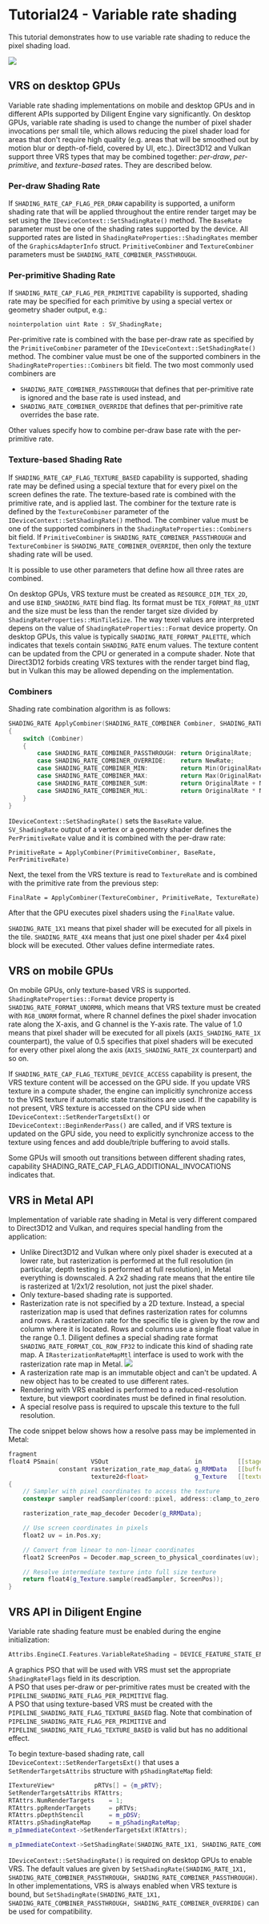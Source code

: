 # Tutorial24 - Variable rate shading

This tutorial demonstrates how to use variable rate shading to reduce the pixel shading load.

![](Animation_Large.gif)


## VRS on desktop GPUs

Variable rate shading implementations on mobile and desktop GPUs and in different APIs supported by Diligent Engine vary significantly.
On desktop GPUs, variable rate shading is used to change the number of pixel shader invocations per small tile,
which allows reducing the pixel shader load for areas that don't require high quality (e.g. areas that will be smoothed out
by motion blur or depth-of-field, covered by UI, etc.). Direct3D12 and Vulkan support three VRS types that may be combined together:
*per-draw*, *per-primitive*, and *texture-based* rates. They are described below. 

### Per-draw Shading Rate

If `SHADING_RATE_CAP_FLAG_PER_DRAW` capability is supported, a uniform shading rate that will be applied throughout
the entire render target may be set using the `IDeviceContext::SetShadingRate()` method. 
The `BaseRate` parameter must be one of the shading rates supported by the device. All supported rates are listed in
`ShadingRateProperties::ShadingRates` member of the `GraphicsAdapterInfo` struct.
`PrimitiveCombiner` and `TextureCombiner` parameters must be `SHADING_RATE_COMBINER_PASSTHROUGH`.

### Per-primitive Shading Rate

If `SHADING_RATE_CAP_FLAG_PER_PRIMITIVE` capability is supported, shading rate may be specified for each primitive
by using a special vertex or geometry shader output, e.g.:

```hlsl
nointerpolation uint Rate : SV_ShadingRate;
```

Per-primitive rate is combined with the base per-draw rate as specified by the `PrimitiveCombiner` parameter
of the `IDeviceContext::SetShadingRate()` method. The combiner value must be one of the supported combiners in the
`ShadingRateProperties::Combiners` bit field. The two most commonly used combiners are
* `SHADING_RATE_COMBINER_PASSTHROUGH` that defines that per-primitive rate is ignored and the base rate is used instead, and
* `SHADING_RATE_COMBINER_OVERRIDE` that defines that per-primitive rate overrides the base rate.

Other values specify how to combine per-draw base rate with the per-primitive rate.

### Texture-based Shading Rate

If `SHADING_RATE_CAP_FLAG_TEXTURE_BASED` capability is supported, shading rate may be defined using a special texture that for every
pixel on the screen defines the rate. The texture-based rate is combined with the primitive rate, and is applied last.
The combiner for the texture rate is defined by the `TextureCombiner` parameter of the `IDeviceContext::SetShadingRate()`
method. The combiner value must be one of the supported combiners in the `ShadingRateProperties::Combiners` bit field.
If `PrimitiveCombiner` is `SHADING_RATE_COMBINER_PASSTHROUGH` and `TextureCombiner` is `SHADING_RATE_COMBINER_OVERRIDE`,
then only the texture shading rate will be used.

It is possible to use other parameters that define how all three rates are combined.

On desktop GPUs, VRS texture must be created as `RESOURCE_DIM_TEX_2D`, and use `BIND_SHADING_RATE` bind flag.
Its format must be `TEX_FORMAT_R8_UINT` and the size must be less than the render target size divided by `ShadingRateProperties::MinTileSize`.
The way texel values are interpreted depens on the value of `ShadingRateProperties::Format` device property.
On desktop GPUs, this value is typically `SHADING_RATE_FORMAT_PALETTE`, which indicates that
texels contain `SHADING_RATE` enum values.
The texture content can be updated from the CPU or generated in a compute shader. Note that Direct3D12 forbids creating VRS textures with
the render target bind flag, but in Vulkan this may be allowed depending on the implementation.

### Combiners

Shading rate combination algorithm is as follows:

```cpp
SHADING_RATE ApplyCombiner(SHADING_RATE_COMBINER Combiner, SHADING_RATE OriginalRate, SHADING_RATE NewRate)
{
    switch (Combiner)
    {
        case SHADING_RATE_COMBINER_PASSTHROUGH: return OriginalRate;
        case SHADING_RATE_COMBINER_OVERRIDE:    return NewRate;
        case SHADING_RATE_COMBINER_MIN:         return Min(OriginalRate, NewRate);
        case SHADING_RATE_COMBINER_MAX:         return Max(OriginalRate, NewRate);
        case SHADING_RATE_COMBINER_SUM:         return OriginalRate + NewRate;
        case SHADING_RATE_COMBINER_MUL:         return OriginalRate * NewRate;
    }
}
```

`IDeviceContext::SetShadingRate()` sets the `BaseRate` value.<br/>
`SV_ShadingRate` output of a vertex or a geometry shader defines the `PerPrimitiveRate` value and it is combined with the per-draw rate:

`PrimitiveRate = ApplyCombiner(PrimitiveCombiner, BaseRate, PerPrimitiveRate)`

Next, the texel from the VRS texture is read to `TextureRate` and is combined with the primitive rate from the previous step:

`FinalRate = ApplyCombiner(TextureCombiner, PrimitiveRate, TextureRate)`

After that the GPU executes pixel shaders using the `FinalRate` value.

`SHADING_RATE_1X1` means that pixel shader will be executed for all pixels in the tile.
`SHADING_RATE_4X4` means that just one pixel shader per 4x4 pixel block will be executed. Other values define intermediate rates.


## VRS on mobile GPUs

On mobile GPUs, only texture-based VRS is supported.
`ShadingRateProperties::Format` device property is  `SHADING_RATE_FORMAT_UNORM8`, which means that VRS texture must be created with
`RG8_UNORM` format, where R channel defines the pixel shader invocation rate along the X-axis, and G channel is the Y-axis rate.
The value of 1.0 means that pixel shader will be executed for all pixels (`AXIS_SHADING_RATE_1X` counterpart), 
the value of 0.5 specifies that pixel shaders will be executed for every other pixel along the axis (`AXIS_SHADING_RATE_2X` counterpart) and so on.

If `SHADING_RATE_CAP_FLAG_TEXTURE_DEVICE_ACCESS` capability is present, the VRS texture content will be accessed on the GPU side.
If you update VRS texture in a compute shader, the engine can implicitly synchronize access to the VRS texture if automatic state transitions are used.
If the capability is not present, VRS texture is accessed on the CPU side when `IDeviceContext::SetRenderTargetsExt()` or
`IDeviceContext::BeginRenderPass()` are called, and if VRS texture is updated on the GPU side, you need to explicitly synchronize access to the texture
using fences and add double/triple buffering to avoid stalls.

Some GPUs will smooth out transitions between different shading rates, capability SHADING_RATE_CAP_FLAG_ADDITIONAL_INVOCATIONS indicates that.


## VRS in Metal API

Implementation of variable rate shading in Metal is very different compared to Direct3D12 and Vulkan, and requires
special handling from the application:

* Unlike Direct3D12 and Vulkan where only pixel shader is executed at a lower rate, but rasterization is performed
   at the full resolution (in particular, depth testing is performed at full resolution), in Metal everything is downscaled.
   A 2x2 shading rate means that the entire tile is rasterized at 1/2x1/2 resolution, not just the pixel shader.
* Only texture-based shading rate is supported.
* Rasterization rate is not specified by a 2D texture. Instead, a special rasterization map is used that defines 
   rasterization rates for columns and rows. A rasterization rate for the specific tile is given by the row and column
   where it is located. Rows and columns use a single float value in the range 0..1.
   Diligent defines a special shading rate format `SHADING_RATE_FORMAT_COL_ROW_FP32` to indicate this kind of shading rate map.
   A `IRasterizationRateMapMtl` interface is used to work with the rasterization rate map in Metal.
![](mtl_vrs.png)
* A rasterization rate map is an immutable object and can't be updated. A new object has to be created to use different rates.
* Rendering with VRS enabled is performed to a reduced-resolution texture, but viewport coordinates must be defined in final resolution.
* A special resolve pass is required to upscale this texture to the full resolution.

The code snippet below shows how a resolve pass may be implemented in Metal:

```cpp
fragment
float4 PSmain(         VSOut                        in          [[stage_in]],   // vertex shader generates a fullscreen triangle
              constant rasterization_rate_map_data& g_RRMData   [[buffer(0)]],  // data copied from the rasterization rate map
                       texture2d<float>             g_Texture   [[texture(0)]]) // intermediate render target
{
    // Sampler with pixel coordinates to access the texture
    constexpr sampler readSampler(coord::pixel, address::clamp_to_zero, filter::nearest);

    rasterization_rate_map_decoder Decoder(g_RRMData);

    // Use screen coordinates in pixels
    float2 uv = in.Pos.xy;

    // Convert from linear to non-linear coordinates
    float2 ScreenPos = Decoder.map_screen_to_physical_coordinates(uv);

    // Resolve intermediate texture into full size texture
    return float4(g_Texture.sample(readSampler, ScreenPos));
}
```


## VRS API in Diligent Engine

Variable rate shading feature must be enabled during the engine initialization:

```cpp
Attribs.EngineCI.Features.VariableRateShading = DEVICE_FEATURE_STATE_ENABLED;
```

A graphics PSO that will be used with VRS must set the appropriate `ShadingRateFlags` field in its description.<br/>
A PSO that uses per-draw or per-primitive rates must be created with the `PIPELINE_SHADING_RATE_FLAG_PER_PRIMITIVE` flag.<br/>
A PSO that using texture-based VRS must be created with the `PIPELINE_SHADING_RATE_FLAG_TEXTURE_BASED` flag.
Note that combination of `PIPELINE_SHADING_RATE_FLAG_PER_PRIMITIVE` and `PIPELINE_SHADING_RATE_FLAG_TEXTURE_BASED` is valid but has no additional effect.

To begin texture-based shading rate, call `IDeviceContext::SetRenderTargetsExt()` that uses a `SetRenderTargetsAttribs` structure with `pShadingRateMap` field:

```cpp
ITextureView*           pRTVs[] = {m_pRTV};
SetRenderTargetsAttribs RTAttrs;
RTAttrs.NumRenderTargets    = 1;
RTAttrs.ppRenderTargets     = pRTVs;
RTAttrs.pDepthStencil       = m_pDSV;
RTAttrs.pShadingRateMap     = m_pShadingRateMap;
m_pImmediateContext->SetRenderTargetsExt(RTAttrs);

m_pImmediateContext->SetShadingRate(SHADING_RATE_1X1, SHADING_RATE_COMBINER_PASSTHROUGH, SHADING_RATE_COMBINER_OVERRIDE);
```

`IDeviceContext::SetShadingRate()` is required on desktop GPUs to enable VRS. The default values are given by
`SetShadingRate(SHADING_RATE_1X1, SHADING_RATE_COMBINER_PASSTHROUGH, SHADING_RATE_COMBINER_PASSTHROUGH)`.
In other implementations, VRS is always enabled when VRS texture is bound, but
`SetShadingRate(SHADING_RATE_1X1, SHADING_RATE_COMBINER_PASSTHROUGH, SHADING_RATE_COMBINER_OVERRIDE)` can be used for compatibility.
